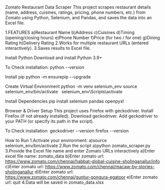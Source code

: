 Zomato Restaurant Data Scraper
This project scrapes restaurant details (name, address, cuisines, ratings, pricing, phone numbers, etc.) from Zomato using Python, Selenium, and Pandas, and saves the data into an Excel file.

1.FEATURES
  a)Restaurant Name
  b)Address
  c)Cuisines
  d)Timing (opening/closing hours)
  e)Phone Number
  f)Price (for two / for one)
  g)Dining Rating
  h)Delivery Rating
2.Works for multiple restaurant URLs (entered interactively).
3.Saves results to Excel file.

Install Python
Download and install Python 3.9+

To Check installation: 
python --version

Install pip python -m ensurepip --upgrade

Create Virtual Environment
python -m venv selenium_env
source selenium_env/bin/activate   
selenium_env\Scripts\activate

Install Dependencies
pip install selenium pandas openpyxl

Browser & Driver Setup
This project uses Firefox with geckodriver.
Install Firefox (if not already installed).
Download geckodriver.
Add geckodriver to your PATH (or specify its path in the script).

To Check installation 
geckodriver --version
firefox --version

How to Run
1.Activate your environment:
a)source selenium_env/bin/activate
2.Run the script
a)python zomato_scraper.py
3.Provide the Excel file name and enter Zomato URLs interactively
a)Enter excel file name: zomato_data
b)Enter zomato url: https://www.zomato.com/chennai/habbat-global-cuisine-sholinganallur/info
c)Enter zomato url: https://www.zomato.com/chennai/macaw-by-stories-sholinganallur
d)Enter zomato url: https://www.zomato.com/chennai/guntur-gongura-egatoor
e)Enter zomato url: quit
4.Data will be saved in zomato_data.xlsx

